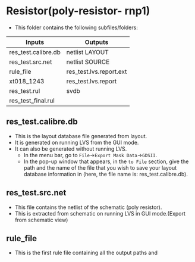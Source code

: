 # Resistor(poly-resistor- rnp1)
* This folder contains the following subfiles/folders:

|         Inputs        |          Outputs          |
|-----------------------|---------------------------|
| res_test.calibre.db   |      netlist LAYOUT       |
| res_test.src.net      |      netlist SOURCE       |
| rule_file             |   res_test.lvs.report.ext |
| xt018_1243            |   res_test.lvs.report     |
| res_test.rul          |   svdb                    |
| res_test_final.rul    |                           |

## res_test.calibre.db 
* This is the layout database file generated from layout.
* It is generated on running LVS from the GUI mode.
* It can also be generated without running LVS. 
   * In the menu bar, go to `File`->`Export Mask Data`->`GDSII`. 
   * In the pop-up window that appears, in the `to File` section, give the path and the name of the file that you wish to save your layout database information in (here, the file name is: res_test.calibre.db).
   
## res_test.src.net 
* This file contains the netlist of the schematic (poly resistor).
* This is extracted from schematic on running LVS in GUI mode.(Export from schematic view)

## rule_file
* This is the first rule file containing all the output paths and 

